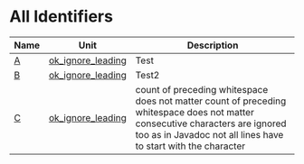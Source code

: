 # All Identifiers


| Name | Unit | Description |
|---|---|---|
| [A](ok_ignore_leading.md#A) | [ok_ignore_leading](ok_ignore_leading.md) | Test |
| [B](ok_ignore_leading.md#B) | [ok_ignore_leading](ok_ignore_leading.md) | Test2 |
| [C](ok_ignore_leading.md#C) | [ok_ignore_leading](ok_ignore_leading.md) | count of preceding whitespace does not matter count of preceding whitespace does not matter consecutive characters are ignored too as in Javadoc not all lines have to start with the character |
